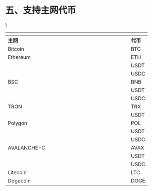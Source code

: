 # 五、支持主网代币

\


<table data-header-hidden><thead><tr><th width="374"></th><th></th></tr></thead><tbody><tr><td><strong>主网</strong></td><td><strong>代币</strong></td></tr><tr><td>Bitcoin</td><td>BTC</td></tr><tr><td>Ethereum</td><td>ETH</td></tr><tr><td></td><td>USDT</td></tr><tr><td></td><td>USDC</td></tr><tr><td>BSC</td><td>BNB</td></tr><tr><td></td><td>USDT</td></tr><tr><td></td><td>USDC</td></tr><tr><td>TRON</td><td>TRX</td></tr><tr><td></td><td>USDT</td></tr><tr><td>Polygon</td><td>POL</td></tr><tr><td></td><td>USDT</td></tr><tr><td></td><td>USDC</td></tr><tr><td>AVALANCHE-C</td><td>AVAX</td></tr><tr><td></td><td>USDT</td></tr><tr><td></td><td>USDC</td></tr><tr><td>Litecoin</td><td>LTC</td></tr><tr><td>Dogecoin</td><td>DOGE</td></tr></tbody></table>

